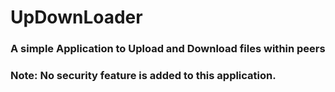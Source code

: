 # UpDownLoader

### A simple Application to Upload and Download files within peers

### Note: No security feature is added to this application.
